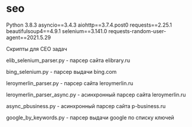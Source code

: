# seo

Python 3.8.3
asyncio==3.4.3
aiohttp==3.7.4.post0
requests==2.25.1
beautifulsoup4==4.9.1
selenium==3.141.0
requests-random-user-agent==2021.5.29


Скрипты для СЕО задач

elib_selenium_parser.py - парсер сайта elibrary.ru

bing_selenium.py - парсер выдачи bing.com

leroymerlin_parser.py - парсер сайта leroymerlin.ru

leroymerlin_parser_async.py - асинхронный парсер сайта leroymerlin.ru

async_pbusiness.py - асинхронный парсер сайта p-business.ru

google_by_keywords.py - парсер выдачи google по списку ключей

